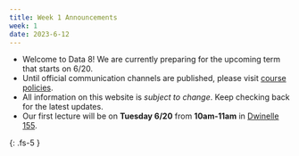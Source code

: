 ```yaml
---
title: Week 1 Announcements
week: 1
date: 2023-6-12
---
```


- Welcome to Data 8! We are currently preparing for the upcoming term that starts on 6/20.
- Until official communication channels are published, please visit [course policies](policies).
- All information on this website is _subject to change_. Keep checking back for the latest updates.
- Our first lecture will be on **Tuesday 6/20** from **10am-11am** in [Dwinelle 155](https://www.berkeley.edu/map/?dwinelle).

{: .fs-5 }
